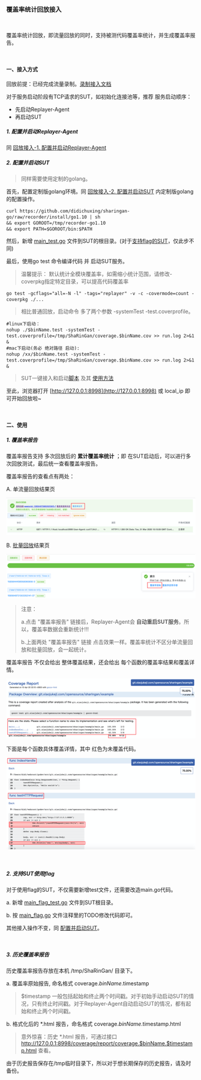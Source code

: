 ### 覆盖率统计回放接入

<br>

覆盖率统计回放，即流量回放的同时，支持被测代码覆盖率统计，并生成覆盖率报告。

<br>

#### 一、接入方式

回放前提：已经完成流量录制。[录制接入文档](../recorder/README.md)

对于服务启动阶段有TCP请求的SUT，如初始化连接池等，推荐 服务启动顺序：
* 先启动Replayer-Agent 
* 再启动SUT

##### 1. 配置并启动Replayer-Agent

同 [回放接入-1. 配置并启动Replayer-Agent](./README.md#1-配置并启动replayer-agent)

##### 2. 配置并启动SUT

> 同样需要使用定制的golang。

首先，配置定制版golang环境。同 [回放接入-2. 配置并启动SUT](./README.md#2-配置并启动sut) 内定制版golang的配置操作。
```shell script
curl https://github.com/didichuxing/sharingan-go/raw/recorder/install/go1.10 | sh
&& export GOROOT=/tmp/recorder-go1.10
&& export PATH=$GOROOT/bin:$PATH
```
然后，新增 [main_test.go](../../replayer-agent/install/codeCov/main_test.go) 文件到SUT的根目录。(对于[支持flag的SUT](#2-支持sut使用flag)，仅此步不同)

最后，使用go test 命令编译代码 并 启动SUT服务。
> 温馨提示：
> 默认统计全模块覆盖率，如需缩小统计范围，请修改-coverpkg指定特定目录，可以提高代码覆盖率
```shell script
go test -gcflags="all=-N -l" -tags="replayer" -v -c -covermode=count -coverpkg ./...
```
> 相比普通回放，启动命令 多了两个参数 -systemTest -test.coverprofile。
```shell script
#linux下启动：
nohup ./$binName.test -systemTest -test.coverprofile=/tmp/ShaRinGan/coverage.$binName.cov >> run.log 2>&1 &
#mac下启动(务必 绝对路径 启动):
nohup /xx/$binName.test -systemTest -test.coverprofile=/tmp/ShaRinGan/coverage.$binName.cov >> run.log 2>&1 &
```
> SUT一键接入和启动[脚本](../../example/replayer/sut_replayer.sh) 及其 [使用方法](./replayer-sut.md)

至此，浏览器打开 [http://127.0.0.1:8998](http://127.0.0.1:8998) 或 local_ip 即可开始回放啦~

<br>

#### 二、使用

##### 1. 覆盖率报告

覆盖率报告支持 多次回放后的 **累计覆盖率统计** ；即 在SUT启动后，可以进行多次回放测试，最后统一查看覆盖率报告。

覆盖率报告的查看点有两处：

A. 单流量回放结果页

![codeCover_report_singal](../images/codeCover_report_singal.png)

B. [批量回放](./replayer-parallel.md)结果页

![codeCover_report_parallel](../images/codeCover_report_parallel.png)

> 注意：
> 
> a.点击 "覆盖率报告" 链接后，Replayer-Agent会 **自动重启SUT服务**。所以，覆盖率数据会重新统计!!!
>
> b.上面两处 "覆盖率报告" 链接 点击效果一样。覆盖率统计不区分单流量回放和批量回放，会一起统计。


覆盖率报告 不仅会给出 整体覆盖结果，还会给出 每个函数的覆盖率结果和覆盖详情。

![codeCover_report_sum](../images/codeCover_report_sum.png)

下面是每个函数具体覆盖详情，其中 红色为未覆盖代码。

![codeCover_report_detail](../images/codeCover_report_detail.png)

<br>

##### 2. 支持SUT使用flag

对于使用flag的SUT，不仅需要新增test文件，还需要改造main.go代码。

a. 新增 [main_flag_test.go](../../replayer-agent/install/codeCov/main_with_flag/main_flag_test.go) 文件到SUT根目录。

b. 按 [main_flag.go](../../replayer-agent/install/codeCov/main_with_flag/main_flag.go) 文件注释里的TODO修改代码即可。

其他接入操作不变，同 [配置并启动SUT](#2-配置并启动sut)。

<br>

##### 3. 历史覆盖率报告

历史覆盖率报告存放在本机 /tmp/ShaRinGan/ 目录下。

a. 覆盖率原始报告, 命名格式 coverage.$binName.$timestamp
> $timestamp 一般包括起始和终止两个时间戳。对于初始手动启动SUT的情况，只有终止时间戳。对于Replayer-Agent自动启动SUT的情况，都有起始和终止两个时间戳。

b. 格式化后的 *.html 报告，命名格式 coverage.$binName.$timestamp.html
> 意外惊喜：历史 *.html 报告，可通过接口 http://127.0.0.1:8998/coverage/report/coverage.$binName.$timestamp.html 查看。

由于历史报告保存在/tmp临时目录下，所以对于想长期保存的历史报告，请及时备份。

